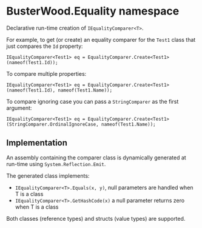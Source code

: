 # BusterWood.Equality namespace

Declarative run-time creation of `IEqualityComparer<T>`.

For example, to get (or create) an equality comparer for the `Test1` class that just compares the `Id` property:
```
IEqualityComparer<Test1> eq = EqualityComparer.Create<Test1>(nameof(Test1.Id));
```

To compare multiple properties:
```
IEqualityComparer<Test1> eq = EqualityComparer.Create<Test1>(nameof(Test1.Id), nameof(Test1.Name));
```

To compare ignoring case you can pass a `StringComparer` as the first argument:
```
IEqualityComparer<Test1> eq = EqualityComparer.Create<Test1>(StringComparer.OrdinalIgnoreCase, nameof(Test1.Name));
```

## Implementation

An assembly containing the comparer class is dynamically generated at run-time using `System.Reflection.Emit`.

The generated class implements:
* `IEqualityComparer<T>.Equals(x, y)`, null parameters are handled when T is a class
* `IEqualityComparer<T>.GetHashCode(x)` a null parameter returns zero when T is a class

Both classes (reference types) and structs (value types) are supported.
